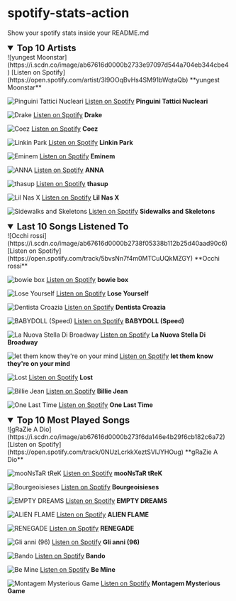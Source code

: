 # spotify-stats-action
Show your spotify stats inside your README.md


<!-- START_SECTION: Spotify Stats >

<!--- Inizia la sezione estendibile per i Top Artists --->
<details open>
  <summary style="font-size: 20px; font-weight: bold; cursor: pointer;">Top 10 Artists</summary>
  <div>
    ![yungest Moonstar](https://i.scdn.co/image/ab67616d0000b2733e97097d544a704eb344cbe4)
[Listen on Spotify](https://open.spotify.com/artist/3l9OOqBvHs4SM91bWqtaQb)
**yungest Moonstar**

![Pinguini Tattici Nucleari](https://i.scdn.co/image/ab6761610000e5eb18505fd55b5918fe7c6b1fcc)
[Listen on Spotify](https://open.spotify.com/artist/6RdcIWVKYYzNzjQRd3oyHS)
**Pinguini Tattici Nucleari**

![Drake](https://i.scdn.co/image/ab6761610000e5eb4293385d324db8558179afd9)
[Listen on Spotify](https://open.spotify.com/artist/3TVXtAsR1Inumwj472S9r4)
**Drake**

![Coez](https://i.scdn.co/image/ab6761610000e5eb8044505721270eb00050b188)
[Listen on Spotify](https://open.spotify.com/artist/5dXlc7MnpaTeUIsHLVe3n4)
**Coez**

![Linkin Park](https://i.scdn.co/image/ab6761610000e5eb84a0dd74f21e8acce6a9fd49)
[Listen on Spotify](https://open.spotify.com/artist/6XyY86QOPPrYVGvF9ch6wz)
**Linkin Park**

![Eminem](https://i.scdn.co/image/ab6761610000e5eba00b11c129b27a88fc72f36b)
[Listen on Spotify](https://open.spotify.com/artist/7dGJo4pcD2V6oG8kP0tJRR)
**Eminem**

![ANNA](https://i.scdn.co/image/ab6761610000e5eb6cbf5f96f5dc45584cdae566)
[Listen on Spotify](https://open.spotify.com/artist/7K80yOTC0Id95gRaOxDG5u)
**ANNA**

![thasup](https://i.scdn.co/image/ab6761610000e5eb2ab61d146599aeea3bdd771a)
[Listen on Spotify](https://open.spotify.com/artist/19i93sA0D7yS9dYoVNBqAA)
**thasup**

![Lil Nas X](https://i.scdn.co/image/ab6761610000e5eb0eefd7d68573ea8f0f4db84a)
[Listen on Spotify](https://open.spotify.com/artist/7jVv8c5Fj3E9VhNjxT4snq)
**Lil Nas X**

![Sidewalks and Skeletons](https://i.scdn.co/image/ab6761610000e5ebda789181e4ece5949757f419)
[Listen on Spotify](https://open.spotify.com/artist/48nHO1cuTbpx4ELhChsxX1)
**Sidewalks and Skeletons**


  </div>
</details>

<!--- Inizia la sezione estendibile per le ultime 10 canzoni ascoltate --->
<details open>
  <summary style="font-size: 20px; font-weight: bold; cursor: pointer;">Last 10 Songs Listened To</summary>
  <div>
    ![Occhi rossi](https://i.scdn.co/image/ab67616d0000b2738f05338b112b25d40aad90c6)
[Listen on Spotify](https://open.spotify.com/track/5bvsNn7f4m0MTCuUQkMZGY)
**Occhi rossi**

![bowie box](https://i.scdn.co/image/ab67616d0000b273abdde781e79a44868914e661)
[Listen on Spotify](https://open.spotify.com/track/449aAnrkYHyFP3vD8B5Pho)
**bowie box**

![Lose Yourself](https://i.scdn.co/image/ab67616d0000b2733f66b5b49ccea004a5ef0db2)
[Listen on Spotify](https://open.spotify.com/track/7MJQ9Nfxzh8LPZ9e9u68Fq)
**Lose Yourself**

![Dentista Croazia](https://i.scdn.co/image/ab67616d0000b27382b1779740b1d1b908289ae7)
[Listen on Spotify](https://open.spotify.com/track/6aZzB0KaKW6C4W6LMT42LT)
**Dentista Croazia**

![BABYDOLL (Speed)](https://i.scdn.co/image/ab67616d0000b2732f8e03f94d0f06626ee0c40f)
[Listen on Spotify](https://open.spotify.com/track/5K3SJuYEkvvrLbzOjPyRi1)
**BABYDOLL (Speed)**

![La Nuova Stella Di Broadway](https://i.scdn.co/image/ab67616d0000b27322ae5b5ba67f6f218b5f3e34)
[Listen on Spotify](https://open.spotify.com/track/3qtuOAI0YyfoBM1s7Tvm46)
**La Nuova Stella Di Broadway**

![let them know they're on your mind](https://i.scdn.co/image/ab67616d0000b2739261f91fa75a5c2791a46b10)
[Listen on Spotify](https://open.spotify.com/track/0Z7IIBvmygaEfcqo8piVcb)
**let them know they're on your mind**

![Lost](https://i.scdn.co/image/ab67616d0000b273ca2e09fd52e6330146ea9550)
[Listen on Spotify](https://open.spotify.com/track/3RQHAFkEHiFHQ7qmMpKRdv)
**Lost**

![Billie Jean](https://i.scdn.co/image/ab67616d0000b2734121faee8df82c526cbab2be)
[Listen on Spotify](https://open.spotify.com/track/5ChkMS8OtdzJeqyybCc9R5)
**Billie Jean**

![One Last Time](https://i.scdn.co/image/ab67616d0000b27334933308ad8af9d87cd504dc)
[Listen on Spotify](https://open.spotify.com/track/1CAksvEO6oRHd9bBKWAfuY)
**One Last Time**


  </div>
</details>

<!--- Inizia la sezione estendibile per le 10 canzoni più ascoltate --->
<details open>
  <summary style="font-size: 20px; font-weight: bold; cursor: pointer;">Top 10 Most Played Songs</summary>
  <div>
    ![gRaZie A Dio](https://i.scdn.co/image/ab67616d0000b273f6da146e4b29f6cb182c6a72)
[Listen on Spotify](https://open.spotify.com/track/0NUzLcrkkXeztSVlJYHOug)
**gRaZie A Dio**

![mooNsTaR tReK](https://i.scdn.co/image/ab67616d0000b273f6da146e4b29f6cb182c6a72)
[Listen on Spotify](https://open.spotify.com/track/4TrP5TjLKNKDmEaRDXfeQe)
**mooNsTaR tReK**

![Bourgeoisieses](https://i.scdn.co/image/ab67616d0000b27323e2af3e96fa7af0bd297e38)
[Listen on Spotify](https://open.spotify.com/track/056bKm6W5j9QodOftRznUV)
**Bourgeoisieses**

![EMPTY DREAMS](https://i.scdn.co/image/ab67616d0000b2735094c7ddde5b276cf014875d)
[Listen on Spotify](https://open.spotify.com/track/2HhzV3FY4eZGueF0KpXZUo)
**EMPTY DREAMS**

![ALIEN FLAME](https://i.scdn.co/image/ab67616d0000b2735365fbb472e50f9d5a5c6828)
[Listen on Spotify](https://open.spotify.com/track/4lUE5XMFjQJIbghJIjbzvl)
**ALIEN FLAME**

![RENEGADE](https://i.scdn.co/image/ab67616d0000b2730e6097926fdc728802f930fe)
[Listen on Spotify](https://open.spotify.com/track/5JXWb7DqYJlXiFnJd9Vfgk)
**RENEGADE**

![Gli anni (96)](https://i.scdn.co/image/ab67616d0000b2735fadc5fb1c4b1eb60798c7bc)
[Listen on Spotify](https://open.spotify.com/track/74CjS2xMK4KLnniXzFB9GI)
**Gli anni (96)**

![Bando](https://i.scdn.co/image/ab67616d0000b273ee7af6e271d04c728d8a47ba)
[Listen on Spotify](https://open.spotify.com/track/0kzGjSRHGVcaWxagzQwAyD)
**Bando**

![Be Mine](https://i.scdn.co/image/ab67616d0000b273e819b286432a124e510dc87b)
[Listen on Spotify](https://open.spotify.com/track/2KklXplRtxMsBYo474Es0w)
**Be Mine**

![Montagem Mysterious Game](https://i.scdn.co/image/ab67616d0000b273427c80da235cb76fc89b8e27)
[Listen on Spotify](https://open.spotify.com/track/7vOmSP2647oNUGGEhWd1cr)
**Montagem Mysterious Game**


  </div>
</details>

<!-- END_SECTION: Spotify Stats >